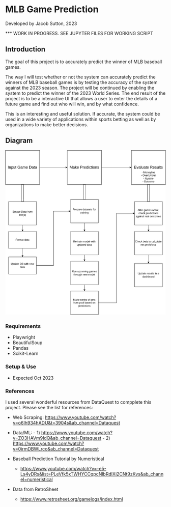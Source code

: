 # MLB Game Prediction
Developed by Jacob Sutton, 2023

*** WORK IN PROGRESS. SEE JUPYTER FILES FOR WORKING SCRIPT

## Introduction
The goal of this project is to accurately predict the winner of MLB baseball games. 

The way I will test whether or not the system can accurately predict the winners of MLB baseball games is by testing the accuracy of the system against the 2023 season. The project will be continued by enabling the system to predict the winner of the 2023 World Series. The end result of the project is to be a interactive UI that allows a user to enter the details of a future game and find out who will win, and by what confidence. 

This is an interesting and useful solution. If accurate, the system could be used in a wide variety of applications within sports betting as well as by organizations to make better decisions. 


## Diagram

![Alt text](Resources/MLB_Diagram.png)


### Requirements 
  - Playwright
  - BeautifulSoup
  - Pandas
  - Scikit-Learn



### Setup & Use
* Expected Oct 2023



### References

I used several wonderful resources from DataQuest to compplete this project. Please see the list for references:
  
  - Web Scraping: https://www.youtube.com/watch?v=o6Ih934hADU&t=3904s&ab_channel=Dataquest
  - Data/ML:
        - 1) https://www.youtube.com/watch?v=ZO3HAVm9IdQ&ab_channel=Dataquest
        - 2) https://www.youtube.com/watch?v=0irmDBWLrco&ab_channel=Dataquest

- Baseball Prediction Tutorial by Numeristical
     - https://www.youtube.com/watch?v=-e5-Ls4yDRs&list=PLeVfk5xTWHYCCqpcNlbRdIXi2CNt9zKvs&ab_channel=numeristical
 
- Data from RetroSheet
    - https://www.retrosheet.org/gamelogs/index.html


